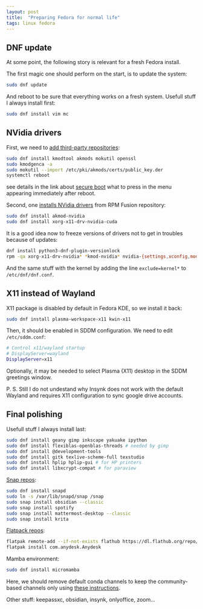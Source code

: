 ```yaml
---
layout: post
title:  "Preparing Fedora for normal life"
tags: linux fedora 
---
```


## DNF update

At some point, the following story is relevant for a fresh Fedora install.

The first magic one should perform on the start, is to update the system:
```bash
sudo dnf update
```
And reboot to be sure that everything works on a fresh system. Usefull stuff I always install first:
```bash
sudo dnf install vim mc 
```

## NVidia drivers

First, we need to [add third-party repositories](https://docs.fedoraproject.org/en-US/quick-docs/rpmfusion-setup/):
```bash
sudo dnf install kmodtool akmods mokutil openssl 
sudo kmodgenca -a 
sudo mokutil --import /etc/pki/akmods/certs/public_key.der 
systemctl reboot 
```
see details in the link about [secure boot](https://rpmfusion.org/Howto/Secure%20Boot) what to press in the menu appearing immediately after reboot.

Second, one [installs NVidia drivers](https://rpmfusion.org/Howto/NVIDIA) from RPM Fusion repository:
```bash
sudo dnf install akmod-nvidia 
sudo dnf install xorg-x11-drv-nvidia-cuda 
```

It is a good idea now to freeze versions of drivers not to get in troubles because of updates:
```bash
dnf install python3-dnf-plugin-versionlock
rpm -qa xorg-x11-drv-nvidia* *kmod-nvidia* nvidia-{settings,xconfig,modprobe,persistenced}  >> /etc/dnf/plugins/versionlock.list
```

And the same stuff with the kernel by adding the line `exclude=kernel*` to `/etc/dnf/dnf.conf`.


## X11 instead of Wayland

X11 package is disabled by default in Fedora KDE, so we install it back:
```bash
sudo dnf install plasma-workspace-x11 kwin-x11
```

Then, it should be enabled in SDDM configuration. We need to edit `/etc/sddm.conf`:
```bash
# Control x11/wayland startup
# DisplayServer=wayland
DisplayServer=x11
```

Optionally, it may be needed to select Plasma (X11) desktop in the SDDM greetings window. 

P. S. Still I do not undestand why Insynk does not work with the default Wayland and requires X11 configuration to sync google drive accounts.


## Final polishing

Usefull stuff I always install last:
```bash
sudo dnf install geany gimp inkscape yakuake ipython
sudo dnf install flexiblas-openblas-threads # needed by gimp
sudo dnf install @development-tools
sudo dnf install gitk texlive-scheme-full texstudio 
sudo dnf install hplip hplip-gui # for HP printers
sudo dnf install libxcrypt-compat # for paraview
```

[Snap repos](https://snapcraft.io/docs/installing-snap-on-fedora):
```bash
sudo dnf install snapd
sudo ln -s /var/lib/snapd/snap /snap
sudo snap install obsidian --classic
sudo snap install spotify
sudo snap install mattermost-desktop --classic
sudo snap install krita
```

[Flatpack repos](https://flatpak.org/setup/Fedora):
```bash
flatpak remote-add --if-not-exists flathub https://dl.flathub.org/repo/flathub.flatpakrepo
flatpak install com.anydesk.Anydesk
```

Mamba environment:
```bash
sudo dnf install micromamba
```
Here, we should remove default conda channels to keep the community-based channels only using [these instructions](https://mamba.readthedocs.io/en/latest/user_guide/troubleshooting.html#defaults-channels).

Other stuff: keepassxc, obsidian, insynk, onlyoffice, zoom...





